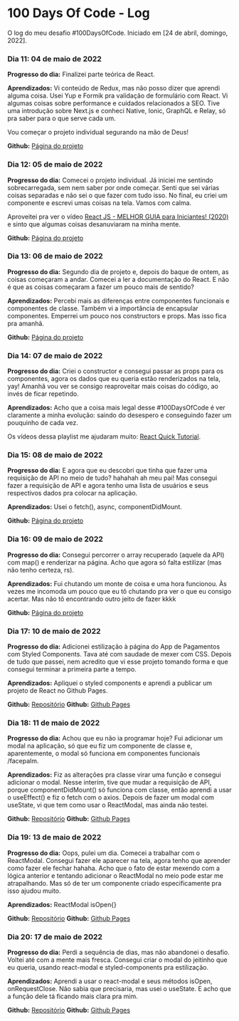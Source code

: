 # 100 Days Of Code - Log

O log do meu desafio #100DaysOfCode. Iniciado em [24 de abril, domingo, 2022].

### Dia 11: 04 de maio de 2022

**Progresso do dia:** Finalizei parte teórica de React. 

**Aprendizados:** Vi conteúdo de Redux, mas não posso dizer que aprendi alguma coisa. Usei Yup e Formik pra validação de formulário com React. Vi algumas coisas sobre performance e cuidados relacionados a SEO. Tive uma introdução sobre Next.js e conheci Native, Ionic, GraphQL e Relay, só pra saber para o que serve cada um.

Vou começar o projeto individual segurando na mão de Deus!

**Github:** [Página do projeto](https://github.com/sarahrubia/form-react-yup-formik)

### Dia 12: 05 de maio de 2022

**Progresso do dia:** Comecei o projeto individual. Já iniciei me sentindo sobrecarregada, sem nem saber por onde começar. Senti que sei várias coisas separadas e não sei o que fazer com tudo isso. No final, eu criei um componente e escrevi umas coisas na tela. Vamos com calma.

Aproveitei pra ver o vídeo [React JS - MELHOR GUIA para Iniciantes! (2020)](https://youtu.be/Ws9WVHhNq5M) e sinto que algumas coisas desanuviaram na minha mente.

**Github:** [Página do projeto](https://github.com/sarahrubia/app-pagamentos)

### Dia 13: 06 de maio de 2022

**Progresso do dia:** Segundo dia de projeto e, depois do baque de ontem, as coisas começaram a andar. Comecei a ler a documentação do React. E não é que as coisas começaram a fazer um pouco mais de sentido?

**Aprendizados:** Percebi mais as diferenças entre componentes funcionais e componentes de classe. Também vi a importância de encapsular componentes. Emperrei um pouco nos constructors e props. Mas isso fica pra amanhã.

**Github:** [Página do projeto](https://github.com/sarahrubia/app-pagamentos)

### Dia 14: 07 de maio de 2022

**Progresso do dia:** Criei o constructor e consegui passar as props para os componentes, agora os dados que eu queria estão renderizados na tela, yay! Amanhã vou ver se consigo reaproveitar mais coisas do código, ao invés de ficar repetindo.

**Aprendizados:** Acho que a coisa mais legal desse #100DaysOfCode é ver claramente a minha evolução: saindo do desespero e conseguindo fazer um pouquinho de cada vez.

Os vídeos dessa playlist me ajudaram muito: [React Quick Tutorial](https://www.youtube.com/playlist?list=PLxRVWC-K96b3NJO-tWQ3Z3AaZ-G8oS4hx).

### Dia 15: 08 de maio de 2022

**Progresso do dia:** E agora que eu descobri que tinha que fazer uma requisição de API no meio de tudo? hahahah ah meu pai! Mas consegui fazer a requisição de API e agora tenho uma lista de usuários e seus respectivos dados pra colocar na aplicação. 

**Aprendizados:** Usei o fetch(), async, componentDidMount.

**Github:** [Página do projeto](https://github.com/sarahrubia/app-pagamentos)

### Dia 16: 09 de maio de 2022

**Progresso do dia:** Consegui percorrer o array recuperado (aquele da API) com map() e renderizar na página. Acho que agora só falta estilizar (mas não tenho certeza, rs).

**Aprendizados:** Fui chutando um monte de coisa e uma hora funcionou. Às vezes me incomoda um pouco que eu tô chutando pra ver o que eu consigo acertar. Mas não tô encontrando outro jeito de fazer kkkk

**Github:** [Página do projeto](https://github.com/sarahrubia/app-pagamentos)

### Dia 17: 10 de maio de 2022

**Progresso do dia:** Adicionei estilização à página do App de Pagamentos com Styled Components. Tava até com saudade de mexer com CSS. Depois de tudo que passei, nem acredito que vi esse projeto tomando forma e que consegui terminar a primeira parte a tempo.

**Aprendizados:** Apliquei o styled components e aprendi a publicar um projeto de React no Github Pages.

**Github:** [Repositório](https://github.com/sarahrubia/app-pagamentos)
**Github:** [Github Pages](https://sarahrubia.github.io/app-pagamentos/)

### Dia 18: 11 de maio de 2022

**Progresso do dia:** Achou que eu não ia programar hoje? Fui adicionar um modal na aplicação, só que eu fiz um componente de classe e, aparentemente, o modal só funciona em componentes funcionais /facepalm. 

**Aprendizados:** Fiz as alterações pra classe virar uma função e consegui adicionar o modal. Nesse interím, tive que mudar a requisição de API, porque componentDidMount() só funciona com classe, então aprendi a usar o useEffect() e fiz o fetch com o axios. Depois de fazer um modal com useState, vi que tem como usar o ReactModal, mas ainda não testei.

**Github:** [Repositório](https://github.com/sarahrubia/app-pagamentos)
**Github:** [Github Pages](https://sarahrubia.github.io/app-pagamentos/)


### Dia 19: 13 de maio de 2022

**Progresso do dia:** Oops, pulei um dia. Comecei a trabalhar com o ReactModal. Consegui fazer ele aparecer na tela, agora tenho que aprender como fazer ele fechar hahaha. Acho que o fato de estar mexendo com a lógica anterior e tentando adicionar o ReactModal no meio pode estar me atrapalhando. Mas só de ter um componente criado especificamente pra isso ajudou muito. 

**Aprendizados:** ReactModal isOpen{}

**Github:** [Repositório](https://github.com/sarahrubia/app-pagamentos)
**Github:** [Github Pages](https://sarahrubia.github.io/app-pagamentos/)

### Dia 20: 17 de maio de 2022

**Progresso do dia:** Perdi a sequência de dias, mas não abandonei o desafio. Voltei até com a mente mais fresca. Consegui criar o modal do jeitinho que eu queria, usando react-modal e styled-components pra estilização. 

**Aprendizados:** Aprendi a usar o react-modal e seus métodos isOpen, onRequestClose. Não sabia que precisaria, mas usei o useState. E acho que a função dele tá ficando mais clara pra mim.

**Github:** [Repositório](https://github.com/sarahrubia/app-pagamentos)
**Github:** [Github Pages](https://sarahrubia.github.io/app-pagamentos/)
